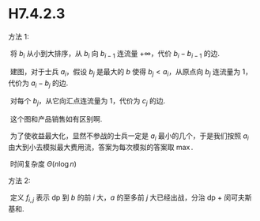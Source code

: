 # H7.4.2.3

方法 $1$:

​    将 $b_i$ 从小到大排序，从 $b_i$ 向 $b_{i-1}$ 连流量 $+\infty$，代价 $b_i-b_{i-1}$ 的边.

​    建图，对于士兵 $a_i$，假设 $b_j$ 是最大的 $b$ 使得 $b_j< a_i$，从原点向 $b_j$ 连流量为 $1$，代价为 $a_i-b_j$ 的边.

​    对每个 $b_j$，从它向汇点连流量为 $1$，代价为 $c_j$ 的边.

​    这个图和产品销售如有区别啊.

​    为了使收益最大化，显然不参战的士兵一定是 $a_i$ 最小的几个，于是我们按照 $a_i$ 由大到小去模拟最大费用流，答案为每次模拟的答案取 $\max$.

​    时间复杂度 $\Theta(n\log n)$

方法 $2$:

​    定义 $f_{i,j}$ 表示 dp 到 $b$ 的前 $i$ 大，$a$ 的至多前 $j$ 大已经出战，分治 dp + 闵可夫斯基和.

